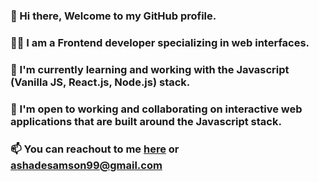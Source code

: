 ### 👋  Hi there, Welcome to my GitHub profile.

### 👨‍💻  I am a Frontend developer specializing in web interfaces.

### 🔭  I'm currently learning and working with the Javascript (Vanilla JS, React.js, Node.js) stack.

### 👯  I'm open to working and collaborating on interactive web applications that are built around the Javascript stack.

### 📫  You can reachout to me [here](https://www.linkedin.com/in/ashadesamson18) or ashadesamson99@gmail.com

<!--
**AshadeSamson/AshadeSamson** is a ✨ _special_ ✨ repository because its `README.md` (this file) appears on your GitHub profile.

Here are some ideas to get you started:

- 🔭 I’m currently working on ...
- 🌱 I’m currently learning ...
- 👯 I’m looking to collaborate on ...
- 🤔 I’m looking for help with ...
- 💬 Ask me about ...
- 📫 How to reach me: ...
- 😄 Pronouns: ...
- ⚡ Fun fact: ...
-->
